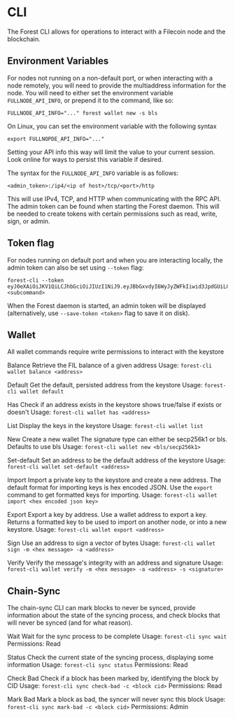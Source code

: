 # CLI

The Forest CLI allows for operations to interact with a Filecoin node and the
blockchain.

## Environment Variables

For nodes not running on a non-default port, or when interacting with a node
remotely, you will need to provide the multiaddress information for the node.
You will need to either set the environment variable `FULLNODE_API_INFO`, or
prepend it to the command, like so:

`FULLNODE_API_INFO="..." forest wallet new -s bls`

On Linux, you can set the environment variable with the following syntax

`export FULLNOPDE_API_INFO="..."`

Setting your API info this way will limit the value to your current session.
Look online for ways to persist this variable if desired.

The syntax for the `FULLNODE_API_INFO` variable is as follows:

`<admin_token>:/ip4/<ip of host>/tcp/<port>/http`

This will use IPv4, TCP, and HTTP when communicating with the RPC API. The admin
token can be found when starting the Forest daemon. This will be needed to
create tokens with certain permissions such as read, write, sign, or admin.

## Token flag

For nodes running on default port and when you are interacting locally, the
admin token can also be set using `--token` flag:

```
forest-cli --token eyJ0eXAiOiJKV1QiLCJhbGciOiJIUzI1NiJ9.eyJBbGxvdyI6WyJyZWFkIiwid3JpdGUiLCJzaWduIiwiYWRtaW4iXSwiZXhwIjoxNjczMjEwMTkzfQ.xxhmqtG9O3XNTIrOEB2_TWnVkq0JkqzRdw63BdosV0c <subcommand>
```

When the Forest daemon is started, an admin token will be displayed
(alternatively, use `--save-token <token>` flag to save it on disk).

## Wallet

All wallet commands require write permissions to interact with the keystore

Balance Retrieve the FIL balance of a given address Usage:
`forest-cli wallet balance <address>`

Default Get the default, persisted address from the keystore Usage:
`forest-cli wallet default`

Has Check if an address exists in the keystore shows true/false if exists or
doesn't Usage: `forest-cli wallet has <address>`

List Display the keys in the keystore Usage: `forest-cli wallet list`

New Create a new wallet The signature type can either be secp256k1 or bls.
Defaults to use bls Usage: `forest-cli wallet new <bls/secp256k1>`

Set-default Set an address to be the default address of the keystore Usage:
`forest-cli wallet set-default <address>`

Import Import a private key to the keystore and create a new address. The
default format for importing keys is hex encoded JSON. Use the `export` command
to get formatted keys for importing. Usage:
`forest-cli wallet import <hex encoded json key>`

Export Export a key by address. Use a wallet address to export a key. Returns a
formatted key to be used to import on another node, or into a new keystore.
Usage: `forest-cli wallet export <address>`

Sign Use an address to sign a vector of bytes Usage:
`forest-cli wallet sign -m <hex message> -a <address>`

Verify Verify the message's integrity with an address and signature Usage:
`forest-cli wallet verify -m <hex message> -a <address> -s <signature>`

## Chain-Sync

The chain-sync CLI can mark blocks to never be synced, provide information about
the state of the syncing process, and check blocks that will never be synced
(and for what reason).

Wait Wait for the sync process to be complete Usage: `forest-cli sync wait`
Permissions: Read

Status Check the current state of the syncing process, displaying some
information Usage: `forest-cli sync status` Permissions: Read

Check Bad Check if a block has been marked by, identifying the block by CID
Usage: `forest-cli sync check-bad -c <block cid>` Permissions: Read

Mark Bad Mark a block as bad, the syncer will never sync this block Usage:
`forest-cli sync mark-bad -c <block cid>` Permissions: Admin
